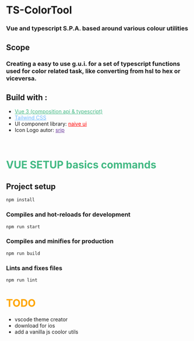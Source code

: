 # TS-ColorTool
### Vue and typescript  S.P.A. based around various colour utilities
## Scope
### Creating a easy to use g.u.i. for a set of typescript functions used for color related task, like converting from hsl to hex or viceversa.
## Build with :
* <a style="color:#42b983;" href="https://www.vuejs.org" target="_blank">Vue 3 (composition api & typescript)</a>
* <a style="color:hsl(209, 100%, 72%);" href="https://www.tailwindcss.com" target="_blank">Tailwind CSS</a>
* UI component library: <a style="color:red" href="https://www.naiveui.com/en-US/os-theme" target="_blank">naive ui</a>
* Icon Logo autor: <a style="color:rebeccapurple" href="https://www.flaticon.com/authors/srip" target="_blank">srip</a>

<br>

# <span style="color:#42b983;">VUE SETUP basics commands</span>

## Project setup
```
npm install
```

### Compiles and hot-reloads for development
```
npm run start
```

### Compiles and minifies for production
```
npm run build
```

### Lints and fixes files
```
npm run lint
```

# <span style="color:orange"> TODO </span>
- vscode theme creator
- download for ios
- add a vanilla js coolor utils
